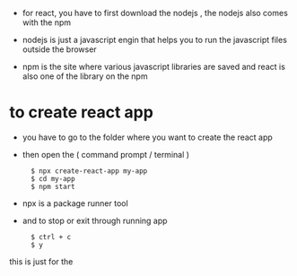 * for react, you have to first download the nodejs , the nodejs also comes with the npm 

* nodejs is just a javascript engin that helps you to run the javascript files outside the browser

* npm is the site where various javascript libraries are saved and react is also one of the library on the npm

# to create react app

* you have to go to the folder where you want to create the react app

* then open the ( command prompt / terminal )

        $ npx create-react-app my-app     
        $ cd my-app
        $ npm start

* npx is a package runner tool

* and to stop or exit through running app  

        $ ctrl + c
        $ y







this is just for the